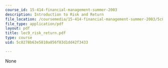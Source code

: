 ```yaml
---
course_id: 15-414-financial-management-summer-2003
description: Introduction to Risk and Return
file_location: /coursemedia/15-414-financial-management-summer-2003/5c8278b63e5810a856f83d1dd42f3433_lec9_risk_return.pdf
file_type: application/pdf
layout: pdf
title: lec9_risk_return.pdf
type: course
uid: 5c8278b63e5810a856f83d1dd42f3433

---
```

None